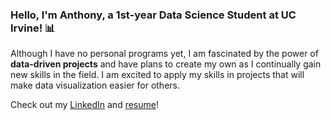 ### Hello, I'm Anthony, a 1st-year Data Science Student at UC Irvine! :bar_chart:

Although I have no personal programs yet, I am fascinated by the power of **data-driven projects** and have plans to create my own as I continually gain new
skills in the field. I am excited to apply my skills in projects that will make data visualization easier for others. 

Check out my [LinkedIn](https://www.linkedin.com/in/anthonyccusimano/) and [resume](https://drive.google.com/file/d/1eA3iwC42wAghUtY1fKFade8ZScGdysRe/view?usp=sharing)!

<!---
AnthonyCusi/AnthonyCusi is a ✨ special ✨ repository because its `README.md` (this file) appears on your GitHub profile.
You can click the Preview link to take a look at your changes.
--->
